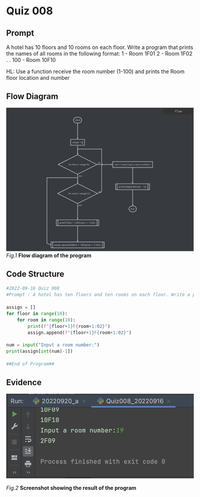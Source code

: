 # Quiz 008

## Prompt
A hotel has 10 floors and 10 rooms on each floor. Write a program that prints the names of all rooms in the following format:
1 - Room 1F01
2 - Room 1F02
.
.
100 - Room 10F10

HL: Use a function receive the room number (1-100) and prints the Room floor location and number

## Flow Diagram
![](Quiz008_FlowDiagram.jpg)
*Fig.1* **Flow diagram of the program**

## Code Structure 
```.py
#2022-09-16 Quiz 008
#Prompt : A hotel has ten floors and ten rooms on each floor. Write a program that prints the names of all rooms in the following format: 1F01

assign = []
for floor in range(10):
    for room in range(10):
        print(f"{floor+1}F{room+1:02}")
        assign.append(f"{floor+1}F{room+1:02}")

num = input("Input a room number:")
print(assign[int(num)-1])

##End of Program##
```

## Evidence
![](Quiz008_Evidence.jpg)

*Fig.2* **Screenshot showing the result of the program**
